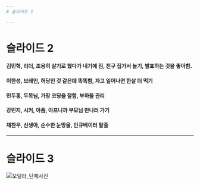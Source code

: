 ```yaml
---
# 슬라이드 1

---
```

# 슬라이드 2
#### 김민혁, 리더, 조용히 살기로 했다가 내기에 짐, 친구 집가서 놀기, 발표하는 것을 좋아함.
#### 이한성, 브레인, 허당인 것 같은데 똑똑함, 자고 일어나면 한살 더 먹기
#### 민두홍, 두목님, 가장 코딩을 잘함, 부하들 관리
#### 강민지, 시커, 아픔, 아프니까 부모님 만나러 가기
#### 채찬우, 신생아, 순수한 눈망울, 인큐베이터 탈출

---
# 슬라이드 3




![오달라_단체사진](https://user-images.githubusercontent.com/30791915/50469242-e5931980-09ee-11e9-89e0-96e7556535c0.jpg)
